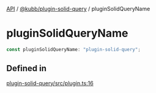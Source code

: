 [API](../../../packages.md) / [@kubb/plugin-solid-query](../index.md) / pluginSolidQueryName

# pluginSolidQueryName

```ts
const pluginSolidQueryName: "plugin-solid-query";
```

## Defined in

[plugin-solid-query/src/plugin.ts:16](https://github.com/kubb-project/kubb/blob/7f30045af96d8c89b6cda0a30f7535f095a0cb45/packages/plugin-solid-query/src/plugin.ts#L16)
